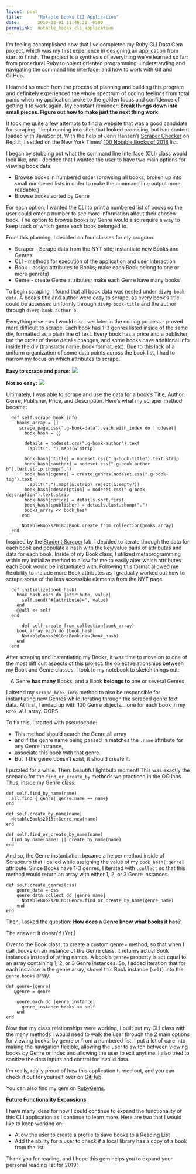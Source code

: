 ```yaml
---
layout: post
title:      "Notable Books CLI Application"
date:       2019-02-01 11:46:38 -0500
permalink:  notable_books_cli_application
---
```



I’m feeling accomplished now that I’ve completed my Ruby CLI Data Gem project, which was my first experience in designing an application from start to finish. The project is a synthesis of everything we’ve learned so far: from procedural Ruby to object oriented programming; understanding and navigating the command line interface; and how to work with Git and GitHub. 

I learned so much from the process of planning and building this program and definitely experienced the whole spectrum of coding feelings from total panic when my application broke to the golden focus and confidence of getting it to work again. My constant reminder: <b>Break things down into small pieces. Figure out how to make just the next thing work. </b>

It took me quite a few attempts to find a website that was a good candidate for scraping. I kept running into sites that looked promising, but had content loaded with JavaScript. With the help of Jenn Hansen’s [Scraper Checker](https://repl.it/@jenn_leigh_hansen/ScraperChecker?language=ruby) on Repl.it, I settled on the New York Times’ [100 Notable Books of 2018](https://www.nytimes.com/interactive/2018/11/19/books/review/100-notable-books.html) list. 

I began by stubbing out what the command line interface (CLI) class would look like, and I decided that I wanted the user to have two main options for viewing book data:

* Browse books in numbered order (browsing all books, broken up into small numbered lists in order to make the command line output more readable.)
* Browse books sorted by Genre

For each option, I wanted the CLI to print a numbered list of books so the user could enter a number to see more information about their chosen book. The option to browse books by Genre would also require a way to keep track of which genre each book belonged to. 

From this planning, I decided on four classes for my program: 

* Scraper - Scrape data from the NYT site; instantiate new Books and Genres
* CLI - methods for execution of the application and user interaction
* Book - assign attributes to Books; make each Book belong to one or more genre(s)
* Genre - create Genre attributes; make each Genre have many books

To begin scraping, I found that all book data was nested under `div#g-book-data`. A book’s title and author were easy to scrape, as every book’s title could be accessed uniformly through `div#g-book-title` and the author through `div#g-book-author b`.

Everything else - as I would discover later in the coding process -  proved more difficult to scrape. Each book has 1-3 genres listed inside of the same div, formatted as a plain line of text. Every book has a price and a publisher, but the order of these details changes, and some books have additional info inside the div (translator name, book format, etc). Due to this lack of a uniform organization of some data points across the book list, I had to narrow my focus on which attributes to scrape. 

**Easy to scrape and parse:**
![](https://drive.google.com/uc?export=view&id=1g73trR_KnHR0dTRKKjADExfUxUqGTYjS)


**Not so easy:**
![](https://drive.google.com/uc?export=view&id=15W2IQH8IWOpI9VLCUZ5_TPCua18_NIt0)

Ultimately, I was able to scrape and use the data for a book’s Title, Author, Genre, Publisher, Price, and Description. Here’s what my scraper method became: 

```
  def self.scrape_book_info
    books_array = []
     scrape_page.css(".g-book-data").each.with_index do |nodeset|
       book_hash = {}

       details = nodeset.css(".g-book-author").text
        .split(". ").map!(&:strip)
        
       book_hash[:title] = nodeset.css(".g-book-title").text.strip
       book_hash[:author] = nodeset.css(".g-book-author b").text.strip.chomp(".")
       book_hash[:genre] = create_genres(nodeset.css(".g-book-tag").text
        .split(".").map!(&:strip).reject(&:empty?))
       book_hash[:description] = nodeset.css(".g-book-description").text.strip
       book_hash[:price] = details.sort.first
       book_hash[:publisher] = details.last.chomp(".")
       books_array << book_hash
      end

      NotableBooks2018::Book.create_from_collection(books_array)
  end
```

Inspired by the [Student Scraper](https://github.com/norawolf/oo-student-scraper-online-web-pt-112618) lab, I decided to iterate through the data for each book and populate a hash with the key/value pairs of attributes and data for each book. Inside of my Book class, I utilized metaprogramming within my initialize method to allow for me to easily alter which attributes each Book would be instantiated with. Following this format allowed me flexibility to include more Book attributes as I gradually worked out how to scrape some of the less accessible elements from the NYT page. 

```
  def initialize(book_hash)
    book_hash.each do |attribute, value|
      self.send("#{attribute}=", value)
    end
    @@all << self
  end
	
	  def self.create_from_collection(book_array)
    book_array.each do |book_hash|
      NotableBooks2018::Book.new(book_hash)
    end
  end
```

After scraping and instantiating my Books, it was time to move on to one of the most difficult aspects of this project: the object relationships between my Book and Genre classes. I took to my notebook to sketch things out:

<center>A Genre <b>has many</b> Books, and a Book <b>belongs to</b> one or several Genres.</center>

I altered my `scrape_book_info` method to also be responsible for instantiating new Genres while iterating through the scraped genre text data. At first, I ended up with 100 Genre objects... one for each book in my `Book.all` array. OOPS.

To fix this, I started with pseudocode:

* This method should search the Genre.all array 
* and if the genre name being passed in matches the `.name` attribute for any Genre instance, 
* associate this book with that genre. 
* But if the genre doesn’t exist, it should create it.

I puzzled for a while. Then: beautiful lightbulb moment! This was exactly the scenario for the `find_or_create_by` methods we practiced in the OO labs. Thus, inside my Genre class:


```
def self.find_by_name(name)
  all.find {|genre| genre.name == name}
end

def self.create_by_name(name)
  NotableBooks2018::Genre.new(name)
end

def self.find_or_create_by_name(name)
  find_by_name(name) || create_by_name(name)
end
```


And so, the Genre instantiation became a helper method inside of Scraper.rb that I called while assigning the value of my `book_hash[:genre]` attribute. Since Books have 1-3 genres, I iterated with `.collect` so that this method would return an array with either 1, 2, or 3 Genre instances.

```
def self.create_genres(css)
    genre_data = css
    genre_data.collect do |genre_name|
      NotableBooks2018::Genre.find_or_create_by_name(genre_name)
    end
end
```

Then, I asked the question: <b>How does a Genre know what books it has?</b>

The answer: It doesn’t! (Yet.)

Over to the Book class, to create a custom genre= method, so that when I call .books on an instance of the Genre class, it returns actual Book instances instead of string names. A book's `genre=` property is set equal to an array containing 1, 2, or 3 Genre instances. So, I added iteration that for each instance in the genre array, shovel this Book instance (`self`) into the `genre.books` array.


```
def genre=(genre)
   @genre = genre
		 
    genre.each do |genre_instance|
      genre_instance.books << self
    end
end
```


Now that my class relationships were working, I built out my CLI class with the many methods I would need to walk the user through the 2 main options for viewing books: by genre or from a numbered list. I put a lot of care into making the navigation flexible, allowing the user to switch between viewing books by Genre or index and allowing the user to exit anytime. I also tried to sanitize the data inputs and control for invalid data. 

I’m really, really proud of how this application turned out, and you can check it out for yourself over on [GitHub](https://github.com/norawolf/notable_books_2018).

You can also find my gem on [RubyGems](https://rubygems.org/gems/notable_books_2018). 

**Future Functionality Expansions**

I have many ideas for how I could continue to expand the functionality of this CLI application as I continue to learn more. Here are two that I would like to keep working on:

* Allow the user to create a profile to save books to a Reading List
* Add the ability for a user to check if a local library has a copy of a book from the list 

Thank you for reading, and I hope this gem helps you to expand your personal reading list for 2019!









